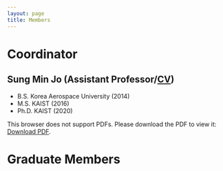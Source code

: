 ```yaml
---
layout: page
title: Members
---
```


# Coordinator
## Sung Min Jo (Assistant Professor/<a href="assets/CV_07062023.pdf">CV</a>)
  - B.S. Korea Aerospace University (2014)
  - M.S. KAIST (2016)
  - Ph.D. KAIST (2020)

This browser does not support PDFs. Please download the PDF to view it: <a href="/assets/CV_07062023.pdf">Download PDF</a>.



# Graduate Members
